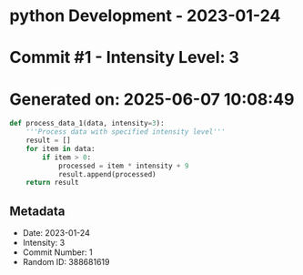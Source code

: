 ﻿# python Development - 2023-01-24
# Commit #1 - Intensity Level: 3
# Generated on: 2025-06-07 10:08:49
```python
def process_data_1(data, intensity=3):
    '''Process data with specified intensity level'''
    result = []
    for item in data:
        if item > 0:
            processed = item * intensity + 9
            result.append(processed)
    return result
```
## Metadata
- Date: 2023-01-24
- Intensity: 3
- Commit Number: 1
- Random ID: 388681619
